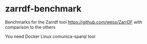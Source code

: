 # zarrdf-benchmark
Benchmarks for the Zarrdf tool https://github.com/weso/ZarrDF with comparison to the others



You need 
Docker
Linux
comunica-sparql tool
